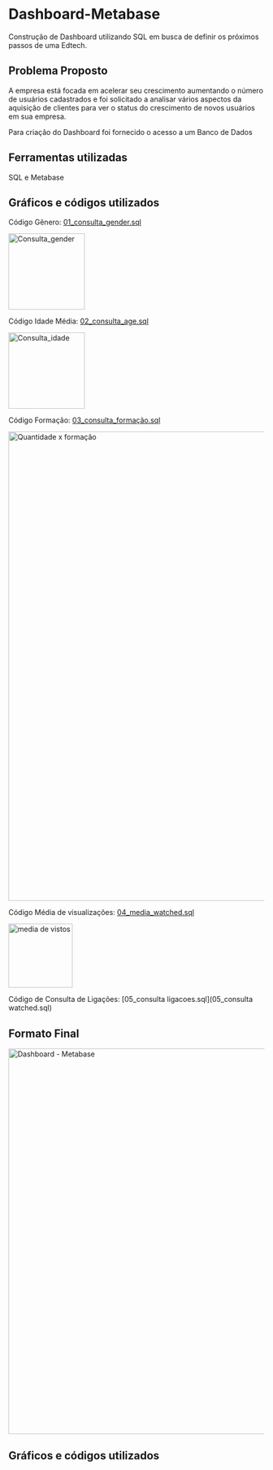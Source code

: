 # Dashboard-Metabase
Construção de Dashboard utilizando SQL em busca de definir os próximos passos de uma Edtech.


## Problema Proposto ##
A empresa está focada em acelerar seu crescimento aumentando o número de usuários cadastrados e foi solicitado a analisar vários aspectos da aquisição de clientes para ver o status do crescimento de novos usuários em sua empresa.

Para criação do Dashboard foi fornecido o acesso a um Banco de Dados


## Ferramentas utilizadas ##
SQL e Metabase


## Gráficos e códigos utilizados ##
Código Gênero: [01_consulta_gender.sql](01_consulta_gender.sql)

<img width="150" alt="Consulta_gender" src="https://github.com/user-attachments/assets/31c6e7f0-7d0d-4aed-9191-25f6604452ca" />

Código Idade Média: [02_consulta_age.sql](02_consulta_age.sql)

<img width="150" alt="Consulta_idade" src="https://github.com/user-attachments/assets/4ddccd25-e147-4319-99a4-dfc5d5c4bd9c" />

Código Formação: [03_consulta_formação.sql](03_consulta_formação.sql)

<img width="924" alt="Quantidade x formação" src="https://github.com/user-attachments/assets/ce0f6e67-95a2-4a70-9fa4-58e0c77100fc" />

Código Média de visualizações: [04_media_watched.sql](04_media_watched.sql)

<img width="126" alt="media de vistos" src="https://github.com/user-attachments/assets/c5a5c6c0-18a7-44f8-9d1b-4f795ecee0d9" />

Código de Consulta de Ligações: [05_consulta ligacoes.sql](05_consulta watched.sql)



## Formato Final ##
<img width="759" alt="Dashboard - Metabase" src="https://github.com/user-attachments/assets/6d27517a-5050-4dcc-9c04-0bb9be47e393" />

## Gráficos e códigos utilizados ##

